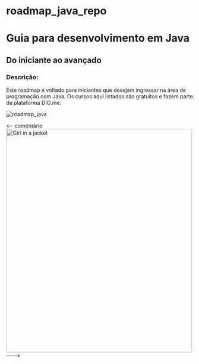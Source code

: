 # roadmap_java_repo
<h1> Guia para desenvolvimento em Java </h1>

## Do iniciante ao avançado

### Descrição: 

Este roadmap é voltado para iniciantes que desejam ingressar na área de programação com Java. Os cursos aqui listados são gratuitos e fazem parte da plataforma DIO.me.

![roadmap_java](https://user-images.githubusercontent.com/81716096/194948652-a94dc040-754d-4540-bf64-083d7125dbdb.png)


<--
comentário
<img src="img_girl.jpg" alt="Girl in a jacket" width="500" height="600">
--->
